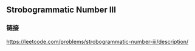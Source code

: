 ## Strobogrammatic Number III  
### 链接  
https://leetcode.com/problems/strobogrammatic-number-iii/description/